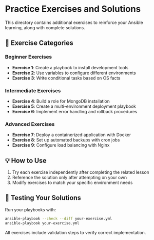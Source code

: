 # Practice Exercises and Solutions

This directory contains additional exercises to reinforce your Ansible learning, along with complete solutions.

## 📝 Exercise Categories

### Beginner Exercises
- **Exercise 1**: Create a playbook to install development tools
- **Exercise 2**: Use variables to configure different environments  
- **Exercise 3**: Write conditional tasks based on OS facts

### Intermediate Exercises  
- **Exercise 4**: Build a role for MongoDB installation
- **Exercise 5**: Create a multi-environment deployment playbook
- **Exercise 6**: Implement error handling and rollback procedures

### Advanced Exercises
- **Exercise 7**: Deploy a containerized application with Docker
- **Exercise 8**: Set up automated backups with cron jobs
- **Exercise 9**: Configure load balancing with Nginx

## 💡 How to Use

1. Try each exercise independently after completing the related lesson
2. Reference the solution only after attempting on your own  
3. Modify exercises to match your specific environment needs

## 🧪 Testing Your Solutions

Run your playbooks with:
```bash
ansible-playbook --check --diff your-exercise.yml
ansible-playbook your-exercise.yml
```

All exercises include validation steps to verify correct implementation.